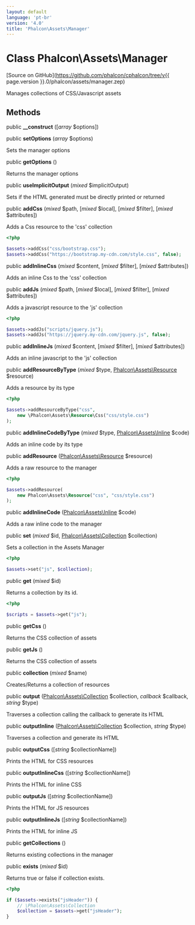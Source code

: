 ```yaml
---
layout: default
language: 'pt-br'
version: '4.0'
title: 'Phalcon\Assets\Manager'
---
```

# Class **Phalcon\Assets\Manager**

[Source on GitHub](https://github.com/phalcon/cphalcon/tree/v{{ page.version }}.0/phalcon/assets/manager.zep)

Manages collections of CSS/Javascript assets

## Methods

public **__construct** ([*array* $options])

public **setOptions** (*array* $options)

Sets the manager options

public **getOptions** ()

Returns the manager options

public **useImplicitOutput** (*mixed* $implicitOutput)

Sets if the HTML generated must be directly printed or returned

public **addCss** (*mixed* $path, [*mixed* $local], [*mixed* $filter], [*mixed* $attributes])

Adds a Css resource to the 'css' collection

```php
<?php

$assets->addCss("css/bootstrap.css");
$assets->addCss("https://bootstrap.my-cdn.com/style.css", false);

```

public **addInlineCss** (*mixed* $content, [*mixed* $filter], [*mixed* $attributes])

Adds an inline Css to the 'css' collection

public **addJs** (*mixed* $path, [*mixed* $local], [*mixed* $filter], [*mixed* $attributes])

Adds a javascript resource to the 'js' collection

```php
<?php

$assets->addJs("scripts/jquery.js");
$assets->addJs("https://jquery.my-cdn.com/jquery.js", false);

```

public **addInlineJs** (*mixed* $content, [*mixed* $filter], [*mixed* $attributes])

Adds an inline javascript to the 'js' collection

public **addResourceByType** (*mixed* $type, [Phalcon\Assets\Resource](Phalcon_Assets_Resource) $resource)

Adds a resource by its type

```php
<?php

$assets->addResourceByType("css",
    new \Phalcon\Assets\Resource\Css("css/style.css")
);

```

public **addInlineCodeByType** (*mixed* $type, [Phalcon\Assets\Inline](Phalcon_Assets_Inline) $code)

Adds an inline code by its type

public **addResource** ([Phalcon\Assets\Resource](Phalcon_Assets_Resource) $resource)

Adds a raw resource to the manager

```php
<?php

$assets->addResource(
    new Phalcon\Assets\Resource("css", "css/style.css")
);

```

public **addInlineCode** ([Phalcon\Assets\Inline](Phalcon_Assets_Inline) $code)

Adds a raw inline code to the manager

public **set** (*mixed* $id, [Phalcon\Assets\Collection](Phalcon_Assets_Collection) $collection)

Sets a collection in the Assets Manager

```php
<?php

$assets->set("js", $collection);

```

public **get** (*mixed* $id)

Returns a collection by its id.

```php
<?php

$scripts = $assets->get("js");

```

public **getCss** ()

Returns the CSS collection of assets

public **getJs** ()

Returns the CSS collection of assets

public **collection** (*mixed* $name)

Creates/Returns a collection of resources

public **output** ([Phalcon\Assets\Collection](Phalcon_Assets_Collection) $collection, *callback* $callback, *string* $type)

Traverses a collection calling the callback to generate its HTML

public **outputInline** ([Phalcon\Assets\Collection](Phalcon_Assets_Collection) $collection, *string* $type)

Traverses a collection and generate its HTML

public **outputCss** ([*string* $collectionName])

Prints the HTML for CSS resources

public **outputInlineCss** ([*string* $collectionName])

Prints the HTML for inline CSS

public **outputJs** ([*string* $collectionName])

Prints the HTML for JS resources

public **outputInlineJs** ([*string* $collectionName])

Prints the HTML for inline JS

public **getCollections** ()

Returns existing collections in the manager

public **exists** (*mixed* $id)

Returns true or false if collection exists.

```php
<?php

if ($assets->exists("jsHeader")) {
    // \Phalcon\Assets\Collection
    $collection = $assets->get("jsHeader");
}

```